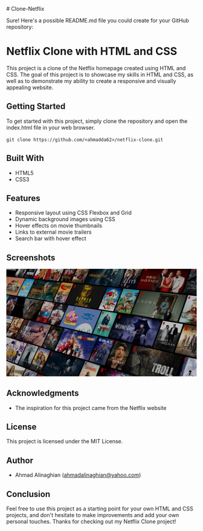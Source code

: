 \# Clone-Netflix

Sure! Here's a possible README.md file you could create for your GitHub repository:

Netflix Clone with HTML and CSS
===============================

This project is a clone of the Netflix homepage created using HTML and CSS. The goal of this project is to showcase my skills in HTML and CSS, as well as to demonstrate my ability to create a responsive and visually appealing website.

Getting Started
---------------

To get started with this project, simply clone the repository and open the index.html file in your web browser.

`git clone https://github.com/<ahmadda62>/netflix-clone.git`

Built With
----------

*   HTML5
*   CSS3

Features
--------

*   Responsive layout using CSS Flexbox and Grid
*   Dynamic background images using CSS
*   Hover effects on movie thumbnails
*   Links to external movie trailers
*   Search bar with hover effect

Screenshots
-----------

![Netflix Clone Screenshot](https://github.com/ahmadad62/clone-netflix/blob/main/DE-en-20221219-popsignuptwoweeks-perspective_alpha_website_large%20(1).jpg)

Acknowledgments
---------------

*   The inspiration for this project came from the Netflix website

License
-------

This project is licensed under the MIT License.

Author
------

*   Ahmad Alinaghian ([ahmadalinaghian@yahoo.com](mailto:ahmad@example.com))

Conclusion
----------

Feel free to use this project as a starting point for your own HTML and CSS projects, and don't hesitate to make improvements and add your own personal touches. Thanks for checking out my Netflix Clone project!
